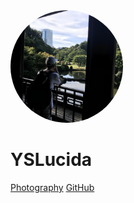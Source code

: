 <img width="180px" style="border-radius: 50%" bor src="img/avatar.jpg">

# YSLucida

[Photography](<https://picysl.com>)
[GitHub](<https://github.com/yslib>)
